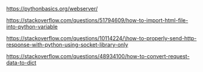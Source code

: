 https://pythonbasics.org/webserver/

https://stackoverflow.com/questions/51794609/how-to-import-html-file-into-python-variable

https://stackoverflow.com/questions/10114224/\how-to-properly-send-http-response-with-python-using-socket-library-only

https://stackoverflow.com/questions/48934100/how-to-convert-request-data-to-dict